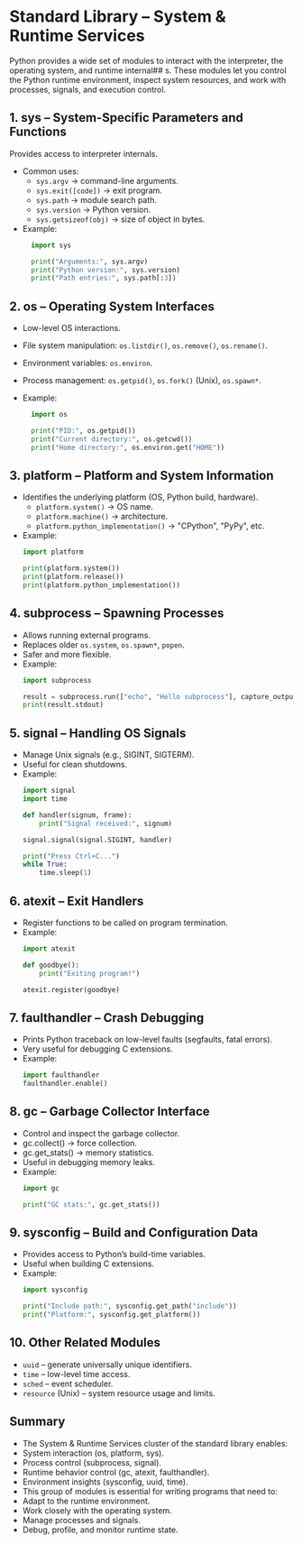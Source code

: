# Standard Library – System & Runtime Services

Python provides a wide set of modules to interact with the interpreter, the operating system, and runtime internal## s. These modules let you control the Python runtime environment, inspect system resources, and work with processes, signals, and execution control.

## 1. sys – System-Specific Parameters and Functions

Provides access to interpreter internals.

- Common uses:
    - `sys.argv` → command-line arguments.
    - `sys.exit([code])` → exit program.
    - `sys.path` → module search path.
    - `sys.version` → Python version.
    - `sys.getsizeof(obj)` → size of object in bytes.
- Example:
  ```python
    import sys

    print("Arguments:", sys.argv)
    print("Python version:", sys.version)
    print("Path entries:", sys.path[:3])

## 2. os – Operating System Interfaces

- Low-level OS interactions.
- File system manipulation: `os.listdir()`, `os.remove()`, `os.rename()`.
- Environment variables: `os.environ`.
- Process management: `os.getpid()`, `os.fork()` (Unix), `os.spawn*`.

- Example:
  ```python
    import os

    print("PID:", os.getpid())
    print("Current directory:", os.getcwd())
    print("Home directory:", os.environ.get("HOME"))

## 3. platform – Platform and System Information

- Identifies the underlying platform (OS, Python build, hardware).
  - `platform.system()` → OS name.
  - `platform.machine()` → architecture.
  - `platform.python_implementation()` → "CPython", "PyPy", etc.
- Example:
  ```python
  import platform

  print(platform.system())
  print(platform.release())
  print(platform.python_implementation())

## 4. subprocess – Spawning Processes

- Allows running external programs.
- Replaces older `os.system`, `os.spawn*`, `popen`.
- Safer and more flexible.
- Example:
  ```python
  import subprocess

  result = subprocess.run(["echo", "Hello subprocess"], capture_output=True, text=True)
  print(result.stdout)

## 5. signal – Handling OS Signals

- Manage Unix signals (e.g., SIGINT, SIGTERM).
- Useful for clean shutdowns.
- Example:
  ```python
  import signal
  import time

  def handler(signum, frame):
      print("Signal received:", signum)

  signal.signal(signal.SIGINT, handler)

  print("Press Ctrl+C...")
  while True:
      time.sleep(1)

## 6. atexit – Exit Handlers

- Register functions to be called on program termination.
- Example:
  ```python
  import atexit

  def goodbye():
      print("Exiting program!")

  atexit.register(goodbye)

## 7. faulthandler – Crash Debugging

- Prints Python traceback on low-level faults (segfaults, fatal errors).
- Very useful for debugging C extensions.
- Example:
  ```python
  import faulthandler
  faulthandler.enable()

## 8. gc – Garbage Collector Interface

- Control and inspect the garbage collector.
- gc.collect() → force collection.
- gc.get_stats() → memory statistics.
- Useful in debugging memory leaks.
- Example:
  ```python
  import gc

  print("GC stats:", gc.get_stats())

## 9. sysconfig – Build and Configuration Data

- Provides access to Python’s build-time variables.
- Useful when building C extensions.
- Example:
  ```python
  import sysconfig

  print("Include path:", sysconfig.get_path("include"))
  print("Platform:", sysconfig.get_platform())

## 10. Other Related Modules

- `uuid` – generate universally unique identifiers.
- `time` – low-level time access.
- `sched` – event scheduler.
- `resource` (Unix) – system resource usage and limits.

## Summary

- The System & Runtime Services cluster of the standard library enables:
- System interaction (os, platform, sys).
- Process control (subprocess, signal).
- Runtime behavior control (gc, atexit, faulthandler).
- Environment insights (sysconfig, uuid, time).
- This group of modules is essential for writing programs that need to:
- Adapt to the runtime environment.
- Work closely with the operating system.
- Manage processes and signals.
- Debug, profile, and monitor runtime state.